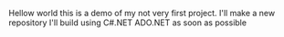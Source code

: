Hellow world this is a demo of my not very first project.
I'll make a new repository I'll build using C#.NET ADO.NET as soon as possible
